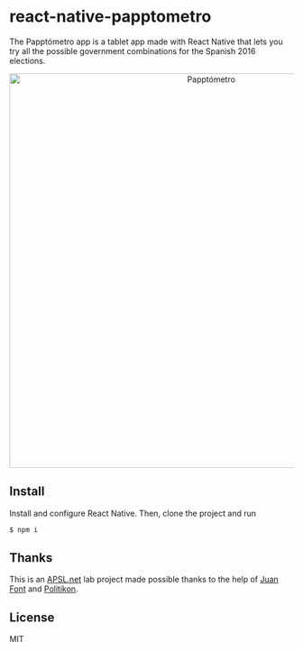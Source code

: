 # react-native-papptometro

The Papptómetro app is a tablet app made with React Native that lets you try all the possible government combinations for the Spanish 2016 elections.

<p align="center">
<img src="https://raw.githubusercontent.com/wiki/alvaromb/papptometro/scr.png" alt="Papptómetro" width="700">
</p>

## Install
Install and configure React Native. Then, clone the project and run

```sh
$ npm i
```

## Thanks
This is an [APSL.net](https://www.apsl.net) lab project made possible thanks to the help of [Juan Font](https://github.com/juanfont) and [Politikon](http://politikon.es).

## License

MIT
